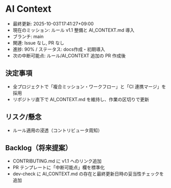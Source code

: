 # AI Context

- 最終更新: 2025-10-03T17:41:27+09:00
- 現在のミッション: ルール v1.1 整備と AI_CONTEXT.md 導入
- ブランチ: main
- 関連: Issue なし, PR なし
- 進捗: 90% / ステータス: docs作成・初期導入
- 次の中断可能点: ルール/AI_CONTEXT 追加の PR 作成後

## 決定事項

- 全プロジェクトで「複合ミッション・ワークフロー」と「CI 連携マージ」を採用
- リポジトリ直下で AI_CONTEXT.md を維持し、作業の区切りで更新

## リスク/懸念

- ルール適用の浸透（コントリビュータ周知）

## Backlog（将来提案）

- CONTRIBUTING.md に v1.1 へのリンク追加
- PR テンプレートに「中断可能点」欄を標準化
- dev-check に AI_CONTEXT.md の存在と最終更新日時の妥当性チェックを追加
